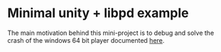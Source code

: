 # Minimal unity + libpd example

The main motivation behind this mini-project is to debug and solve the crash of the windows 64 bit player documented [here](https://github.com/patricksebastien/libpd4unity/issues/26).
